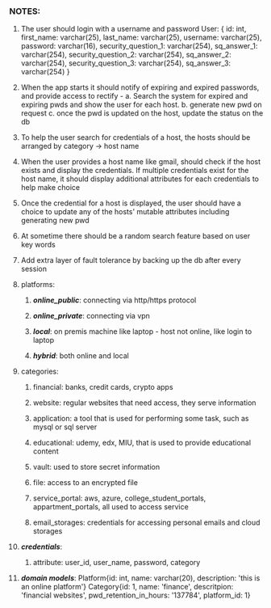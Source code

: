 ### NOTES:

1. The user should login with a username and password
   User: {
      id: int,
      first_name: varchar(25),
      last_name: varchar(25),
      username: varchar(25),
      password: varchar(16),
      security_question_1: varchar(254),
      sq_answer_1: varchar(254),
      security_question_2: varchar(254),
      sq_answer_2: varchar(254),
      security_question_3: varchar(254),
      sq_answer_3: varchar(254)
   }

2. When the app starts it should notify of expiring and expired passwords, and provide access to rectify - 
   a. Search the system for expired and expiring pwds and show the user for each host. 
   b. generate new pwd on request
   c. once the pwd is updated on the host, update the status on the db

3. To help the user search for credentials of a host, the hosts should be arranged by category -> host name

4. When the user provides a host name like gmail, should check if the host exists and display the credentials. If multiple credentials exist for the host name, it should display additional attributes for each credentials to help make choice

5. Once the credential for a host is displayed, the user should have a choice to update any of the hosts' mutable attributes including generating new pwd

3. At sometime there should be a random search feature based on user key words

1. Add extra layer of fault tolerance by backing up the db after every session

1. platforms:

   1. _**online_public**_: connecting via http/https protocol

   1. _**online_private**_: connecting via vpn

   1. _**local**_: on premis machine like laptop - host not online, like login to laptop

   1. _**hybrid**_: both online and local

1. categories:

   1. financial: banks, credit cards, crypto apps

   1. website: regular websites that need access, they serve information

   1. application: a tool that is used for performing some task, such as mysql or sql server

   1. educational: udemy, edx, MIU, that is used to provide educational content

   1. vault: used to store secret information

   1. file: access to an encrypted file

   1. service_portal: aws, azure, college_student_portals, appartment_portals, all used to access service

   1. email_storages: credentials for accessing personal emails and cloud storages

1. _**credentials**_:

   1. attribute: user_id, user_name, password, category

1. _**domain models**_:
   Platform{id: int, name: varchar(20), description: 'this is an online platform'}
   Category{id: 1, name: 'finance', descritpion: 'financial websites', pwd_retention_in_hours: '137784', platform_id: 1}
